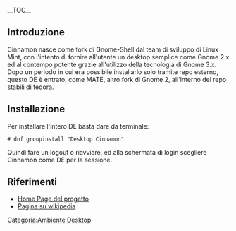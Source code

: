 \_\_TOC\_\_

Introduzione
------------

Cinnamon nasce come fork di Gnome-Shell dal team di sviluppo di Linux Mint, con l'intento di fornire all'utente un desktop semplice come Gnome 2.x ed al contempo potente grazie all'utilizzo della tecnologia di Gnome 3.x.
Dopo un periodo in cui era possibile installarlo solo tramite repo esterno, questo DE è entrato, come MATE, altro fork di Gnome 2, all'interno dei repo stabili di fedora.

Installazione
-------------

Per installare l'intero DE basta dare da terminale:

`# dnf groupinstall "Desktop Cinnamon"`

Quindi fare un logout o riavviare, ed alla schermata di login scegliere Cinnamon come DE per la sessione.

Riferimenti
-----------

-   [Home Page del progetto](http://cinnamon.linuxmint.com/)
-   [Pagina su wikipedia](http://it.wikipedia.org/wiki/Cinnamon_%28interfaccia_grafica%29)

[Categoria:Ambiente Desktop](Categoria:Ambiente_Desktop "wikilink")

